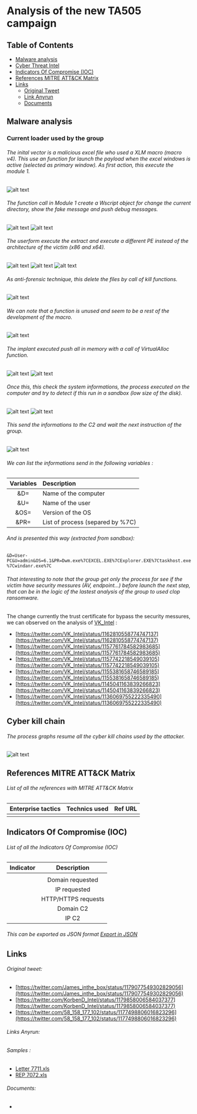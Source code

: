 # Analysis of the new TA505 campaign
## Table of Contents
* [Malware analysis](#Malware-analysis)
* [Cyber Threat Intel](#Cyber-Threat-Intel)
* [Indicators Of Compromise (IOC)](#IOC)
* [References MITRE ATT&CK Matrix](#Ref-MITRE-ATTACK)
* [Links](#Links)
  + [Original Tweet](#Original-Tweet)
  + [Link Anyrun](#Links-Anyrun)
  + [Documents](#Documents)

## Malware analysis <a name="Malware-analysis"></a>
### Current loader used by the group
###### The inital vector is a malicious excel file who used a XLM macro (macro v4). This use an function for launch the payload when the excel windows is active (selected as primary window). As first action, this execute the module 1.
![alt text](https://raw.githubusercontent.com/StrangerealIntel/CyberThreatIntel/master/cybercriminal%20groups/TA505/04-10-2019/Images/Autoopen.PNG)
###### The function call in Module 1 create a Wscript object for change the current directory, show the fake message and push debug messages.
![alt text](https://raw.githubusercontent.com/StrangerealIntel/CyberThreatIntel/master/cybercriminal%20groups/TA505/04-10-2019/Images/Module1-1.PNG)
![alt text](https://raw.githubusercontent.com/StrangerealIntel/CyberThreatIntel/master/cybercriminal%20groups/TA505/04-10-2019/Images/Module2-1.PNG)
###### The userform execute the extract and execute a different PE instead of the architecture of the victim (x86 and x64).
![alt text](https://raw.githubusercontent.com/StrangerealIntel/CyberThreatIntel/master/cybercriminal%20groups/TA505/04-10-2019/Images/userform.PNG)
![alt text](https://raw.githubusercontent.com/StrangerealIntel/CyberThreatIntel/master/cybercriminal%20groups/TA505/04-10-2019/Images/Module3.PNG)
![alt text](https://raw.githubusercontent.com/StrangerealIntel/CyberThreatIntel/master/cybercriminal%20groups/TA505/04-10-2019/Images/Module1-2.PNG)
###### As anti-forensic technique, this delete the files by call of kill functions.
![alt text](https://raw.githubusercontent.com/StrangerealIntel/CyberThreatIntel/master/cybercriminal%20groups/TA505/04-10-2019/Images/Module2-2.PNG)
###### We can note that a function is unused and seem to be a rest of the development of the macro.
![alt text](https://raw.githubusercontent.com/StrangerealIntel/CyberThreatIntel/master/cybercriminal%20groups/TA505/04-10-2019/Images/Test.PNG)
###### The implant executed push all in memory with a call of VirtualAlloc function.
![alt text](https://raw.githubusercontent.com/StrangerealIntel/CyberThreatIntel/master/cybercriminal%20groups/TA505/04-10-2019/Images/implant/pushmemory.PNG)
![alt text](https://raw.githubusercontent.com/StrangerealIntel/CyberThreatIntel/master/cybercriminal%20groups/TA505/04-10-2019/Images/implant/virt.PNG)
###### Once this, this check the system informations, the process executed on the computer and try to detect if this run in a sandbox (low size of the disk). 
![alt text](https://raw.githubusercontent.com/StrangerealIntel/CyberThreatIntel/master/cybercriminal%20groups/TA505/04-10-2019/Images/implant/getinfos.PNG)
![alt text](https://raw.githubusercontent.com/StrangerealIntel/CyberThreatIntel/master/cybercriminal%20groups/TA505/04-10-2019/Images/implant/detectsize.PNG)
###### This send the informations to the C2 and wait the next instruction of the group.
![alt text](https://raw.githubusercontent.com/StrangerealIntel/CyberThreatIntel/master/cybercriminal%20groups/TA505/04-10-2019/Images/implant/connect.PNG)
###### We can list the informations send in the following variables :

|Variables|Description|
|:-------------:|:-------------|
|&D=|Name of the computer|
|&U=|Name of the user|
|&OS=|Version of the OS|
|&PR=|List of process (separed by %7C)|

###### And is presented this way (extracted from sandbox):

``&D=User-PC&U=admin&OS=6.1&PR=Dwm.exe%7CEXCEL.EXE%7CExplorer.EXE%7Ctaskhost.exe%7Cwindanr.exe%7C``

###### That interesting to note that the group get only the process for see if the victim have security messures (AV, endpoint...) before launch the next step, that can be in the logic of the lastest analysis of the group to used clop ransomware.
The change currently the trust certificate for bypass the security messures, we can observed on the analysis of [VK_Intel](https://twitter.com/vk_intel) :
* [https://twitter.com/VK_Intel/status/1162810558774747137](https://twitter.com/VK_Intel/status/1162810558774747137)
* [https://twitter.com/VK_Intel/status/1157761784582983685](https://twitter.com/VK_Intel/status/1157761784582983685)
* [https://twitter.com/VK_Intel/status/1157742218549039105](https://twitter.com/VK_Intel/status/1157742218549039105)
* [https://twitter.com/VK_Intel/status/1155381658746589185](https://twitter.com/VK_Intel/status/1155381658746589185)
* [https://twitter.com/VK_Intel/status/1145041163839266823](https://twitter.com/VK_Intel/status/1145041163839266823)
* [https://twitter.com/VK_Intel/status/1136069755222335490](https://twitter.com/VK_Intel/status/1136069755222335490)

### 
## Cyber kill chain <a name="Cyber-kill-chain"></a>
###### The process graphs resume all the cyber kill chains used by the attacker. 
![alt text]()
## References MITRE ATT&CK Matrix <a name="Ref-MITRE-ATTACK"></a>
###### List of all the references with MITRE ATT&CK Matrix

|Enterprise tactics|Technics used|Ref URL|
| :---------------: |:-------------| :------------- |
|||

## Indicators Of Compromise (IOC) <a name="IOC"></a>

###### List of all the Indicators Of Compromise (IOC)

| Indicator     | Description|
| ------------- |:-------------:|
|||
||Domain requested|
||IP requested|
||HTTP/HTTPS requests|
||Domain C2|
||IP C2|

###### This can be exported as JSON format [Export in JSON]()	

## Links <a name="Links"></a>
###### Original tweet: 
* [https://twitter.com/James_inthe_box/status/1179077549302829056](https://twitter.com/James_inthe_box/status/1179077549302829056) <a name="Original-Tweet"></a>
* [https://twitter.com/KorbenD_Intel/status/1179858006584037377](https://twitter.com/KorbenD_Intel/status/1179858006584037377)
* [https://twitter.com/58_158_177_102/status/1177498806016823296](https://twitter.com/58_158_177_102/status/1177498806016823296)
###### Links Anyrun: <a name="Links-Anyrun"></a>
###### Samples :
* [Letter 7711.xls](https://app.any.run/tasks/d3699368-76cb-4c9f-b5c5-c4e25eb2e318)
* [REP 7072.xls](https://app.any.run/tasks/ae70ad41-d5d7-4dca-98d2-b72bfbae45fa)
###### Documents: <a name="Documents"></a>
* []()

